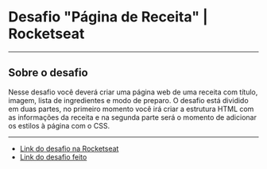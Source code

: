 # Desafio "Página de Receita" | Rocketseat

---

## Sobre o desafio

Nesse desafio você deverá criar uma página web de uma receita com título, imagem, lista de ingredientes e modo de preparo. O desafio está dividido em duas partes, no primeiro momento você irá criar a estrutura HTML com as informações da receita e na segunda parte será o momento de adicionar os estilos à página com o CSS.

---

- [Link do desafio na Rocketseat](https://app.rocketseat.com.br/discover/challenges/cookbook)
- [Link do desafio feito](https://sureandrey.github.io/Desafio-P-gina-de-Receita-Rocketseat/)